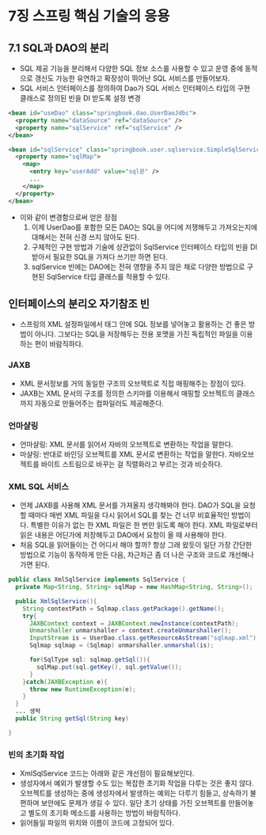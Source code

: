 # 7징 스프링 핵심 기술의 응용

## 7.1 SQL과 DAO의 분리
- SQL 제공 기능을 분리해서 다양한 SQL 정보 소스를 사용할 수 있고 운영 중에 동적으로 갱신도 가능한 유연하고 확장성이 뛰어난 SQL 서비스를 만들어보자.
- SQL 서비스 인터페이스를 정의하여 Dao가 SQL 서비스 인터페이스 타입의 구현 클래스로 정의된 빈을 DI 받도록 설정 변경

```xml
<bean id="useDao" class="springbook.dao.UserDaoJdbc">
  <property name="dataSource" ref="dataSource" />
  <property name="sqlService" ref="sqlService" />
</bean>

<bean id="sqlService" class="springbook.user.sqlservice.SimpleSqlService">
  <property name="sqlMap">
    <map>
      <entry key="userAdd" value="sql문" />
      ...
    </map>
  </property>
</bean>
```

- 이와 같이 변경함으로써 얻은 장점
    1. 이제 UserDao를 포함한 모든 DAO는 SQL을 어디에 저쟁해두고 가져오는지에 대해서는 전혀 신경 쓰지 않아도 된다.
    2. 구체적인 구현 방법과 기술에 상관없이 SqlService 인터페이스 타입의 빈을 DI 받아서 필요한 SQL을 가져다 쓰기만 하면 된다.
    3. sqlService 빈에는 DAO에는 전혀 영향을 주지 않은 채로 다양한 방법으로 구현된 SqlService 타입 클래스를 적용할 수 있다.

## 인터페이스의 분리오 자기참조 빈
- 스프링의 XML 설정파일에서 <bean> 태그 안에 SQL 정보를 넣어놓고 활용하는 건 좋은 방법이 아니다. 그보다는 SQL을 저장해두는 전용 포맷을 가진 독립적인 파일을 이용하는 편이 바람직하다.

### JAXB
- XML 문서정보를 거의 동일한 구조의 오브젝트로 직접 매핑해주는 장점이 있다.
- JAXB는 XML 문서의 구조를 정의한 스키마를 이용해서 매핑할 오브젝트의 클래스까지 자동으로 만들어주는 컴파일러도 제공해준다.

### 언마샬링
- 언마샬링: XML 문서를 읽어서 자바의 오브젝트로 변환하는 작업을 말한다.
- 마샬링: 반대로 바인딩 오브젝트를 XML 문서로 변환하는 작업을 말한다. 자바오브젝트를 바이트 스트림으로 바꾸는 걸 직렬화라고 부르는 것과 비슷하다.

### XML SQL 서비스
- 언제 JAXB를 사용해 XML 문서를 가져올지 생각해봐야 한다. DAO가 SQL을 요청할 때마다 매번 XML 파일을 다시 읽어서 SQL를 찾는 건 너무 비효율적인 방법이다. 특별한 이유가 없는 한 XML 파일은 한 번만 읽도록 해야 한다. XML 파일로부터 읽은 내용은 어딘가에 저장해두고 DAO에서 요청이 올 때 사용해야 한다.
- 처음 SQL을 읽어들이는 건 어디서 해야 할까? 항상 그래 왔듯이 일단 가장 간단한 방법으로 기능이 동작하게 만든 다음, 차근차근 좀 더 나은 구조와 코드로 개선해나가면 된다.
```java
public class XmlSqlService implements SqlService {
  private Map<String, String> sqlMap = new HashMap<String, String>();

  public XmlSqlService(){
    String contextPath = Sqlmap.class.getPackage().getName();
    try{
      JAXBContext context = JAXBContext.newInstance(contextPath);
      Unmarshaller unmarshaller = context.createUnmarshaller();
      InputStream is = UserDao.class.getResourceAsStream("sqlmap.xml");
      Sqlmap sqlmap = (Sqlmap) unmarshaller.unmarshal(is);

      for(SqlType sql: sqlmap.getSql()){
        sqlMap.put(sql.getKey(), sql.getValue());
      }
    }catch(JAXBException e){
      throw new RuntimeException(e);
    }
  }
  ... 생략
  public String getSql(String key) 

}
```

### 빈의 초기화 작업
- XmlSqlService 코드는 아래와 같은 개선점이 필요해보인다.
- 생성자에서 예외가 발생할 수도 있는 복잡한 초기화 작업을 다루는 것은 좋지 않다. 오브젝트를 생성하는 중에 생성자에서 발생하는 예외는 다루기 힘들고, 상속하기 불편하며 보안에도 문제가 생길 수 있다. 일단 초기 상태를 가진 오브젝트를 만들어놓고 별도의 초기화 메소드를 사용하는 방법이 바람직하다.
- 읽어들일 파일의 위치와 이름이 코드에 고정되어 있다.
